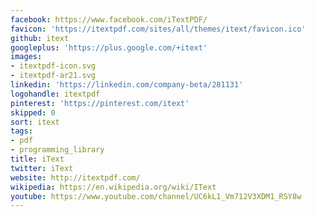 ```yaml
---
facebook: https://www.facebook.com/iTextPDF/
favicon: 'https://itextpdf.com/sites/all/themes/itext/favicon.ico'
github: itext
googleplus: 'https://plus.google.com/+itext'
images:
- itextpdf-icon.svg
- itextpdf-ar21.svg
linkedin: 'https://linkedin.com/company-beta/281131'
logohandle: itextpdf
pinterest: 'https://pinterest.com/itext'
skipped: 0
sort: itext
tags:
- pdf
- programming_library
title: iText
twitter: iText
website: http://itextpdf.com/
wikipedia: https://en.wikipedia.org/wiki/IText
youtube: https://www.youtube.com/channel/UC6kL1_Vm712V3XDM1_RSY8w
---
```


